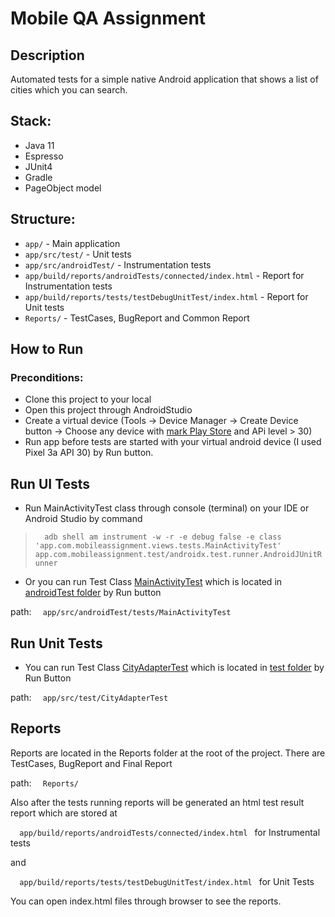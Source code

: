 # Mobile QA Assignment

## Description
Automated tests for a simple native Android application that shows a list of cities which you can search.
## Stack:
- Java 11
- Espresso
- JUnit4
- Gradle
- PageObject model

## Structure:

- `app/` - Main application
- `app/src/test/` - Unit tests
- `app/src/androidTest/` - Instrumentation tests
- `app/build/reports/androidTests/connected/index.html` - Report for Instrumentation tests
- `app/build/reports/tests/testDebugUnitTest/index.html` - Report for Unit tests
- `Reports/` - TestCases, BugReport and Common Report


## How to Run

### Preconditions:
- Clone this project to your local
- Open this project through AndroidStudio
- Create a virtual device (Tools -> Device Manager -> Create Device button -> Choose any device with <ins>mark Play Store</ins> and APi level > 30)
- Run app before tests are started with your virtual android device (I used Pixel 3a API 30) by Run button.

## Run UI Tests
- Run MainActivityTest class through console (terminal) on your IDE or Android Studio by command

> ```   adb shell am instrument -w -r -e debug false -e class 'app.com.mobileassignment.views.tests.MainActivityTest' app.com.mobileassignment.test/androidx.test.runner.AndroidJUnitRunner  ```

- Or you can run Test Class <ins>MainActivityTest</ins> which is located in <ins>androidTest folder</ins> by Run button 

path: ```   app/src/androidTest/tests/MainActivityTest  ```

## Run Unit Tests
- You can run Test Class <ins>CityAdapterTest</ins> which is located in <ins>test folder</ins> by Run Button 

path: ```   app/src/test/CityAdapterTest  ```

## Reports
Reports are located in the Reports folder at the root of the project. There are TestCases, BugReport and Final Report 

path: ```   Reports/  ```

Also after the tests running reports will be generated an html test result report which are stored at

```   app/build/reports/androidTests/connected/index.html  ```   for Instrumental tests

and

```   app/build/reports/tests/testDebugUnitTest/index.html  ```   for Unit Tests

You can open index.html files through browser to see the reports.







